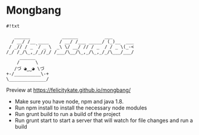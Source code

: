 # Mongbang


```
#!txt

   ______            ______          ___
  / __/ /__ ____    / __/ /___ _____/ (_)__  ___
 / _// / _ `/ _ \  _\ \/ __/ // / _  / / _ \(_-<
/_/ /_/\_,_/_//_/ /___/\__/\_,_/\_,_/_/\___/___/
     ______
    /      \
   /づ ◕‿‿◕ \づ
+-/__________\-+
\______________/

```

Preview at https://felicitykate.github.io/mongbang/

* Make sure you have node, npm and java 1.8.
* Run npm install to install the necessary node modules
* Run grunt build to run a build of the project
* Run grunt start to start a server that will watch for file changes and run a build
